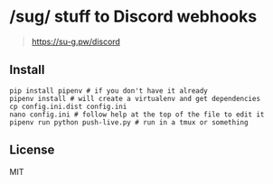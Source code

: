 # /sug/ stuff to Discord webhooks

> https://su-g.pw/discord

## Install
```
pip install pipenv # if you don't have it already
pipenv install # will create a virtualenv and get dependencies
cp config.ini.dist config.ini
nano config.ini # follow help at the top of the file to edit it
pipenv run python push-live.py # run in a tmux or something
```

## License
MIT

